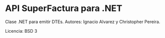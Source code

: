 # API SuperFactura para .NET

Clase .NET para emitir DTEs.
Autores: Ignacio Alvarez y Christopher Pereira.

Licencia: BSD 3
